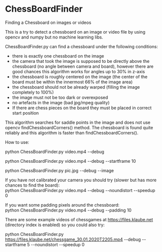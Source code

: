 # ChessBoardFinder
Finding a Chessboard on images or videos

This is a try to detect a chessboard on an image or video file by using opencv and numpy but no machine learning libs. 

ChessBoardFinder.py can find a chessboard under the following conditions:
- there is exactly one chessboard on the image
- the camera that took the image is supposed to be directly above the chessboard (no angle between camera and board), however there are good chances this algorithm works for angles up to 30% in z-axis
- the chessboard is roughly centered on the image (the center of the board must be within the innermost 66% of the image area)
- the chessboard should not be already warped (filling the image completely to 100%)
- the image must not be too dark or overexposed 
- no artefacts in the image (bad jpg/mpeg quality)
- If there are chess pieces on the board they must be placed in correct start position

This algorithm searches for saddle points in the image and does not use opencv findChessboardCorners() method. 
The chessboard is found quite reliably and this algorithm is faster than findChessboardCorners().

How to use:

python ChessBoardFinder.py video.mp4 --debug

python ChessBoardFinder.py video.mp4 --debug --startframe 10

python ChessBoardFinder.py pic.jpg --debug --image

If you have not calibrated your camera you should try (slower but has more chances to find the board):</br>
python ChessBoardFinder.py video.mp4 --debug --noundistort --speedup 0 

If you want some padding pixels around the chessboard:</br>
python ChessBoardFinder.py video.mp4 --debug  --padding 10 

There are some example videos of chessgames at https://files.klaube.net (directory index is enabled) so you could also try:

python ChessBoardFinder.py https://files.klaube.net/chessgame_30.01.2020T2205.mp4 --debug --startframe 5 --noundistort --speedup 0
